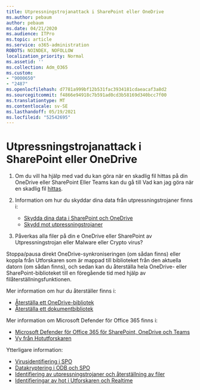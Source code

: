 ```yaml
---
title: Utpressningstrojanattack i SharePoint eller OneDrive
ms.author: pebaum
author: pebaum
ms.date: 04/21/2020
ms.audience: ITPro
ms.topic: article
ms.service: o365-administration
ROBOTS: NOINDEX, NOFOLLOW
localization_priority: Normal
ms.assetid: ''
ms.collection: Adm_O365
ms.custom:
- "9000650"
- "2487"
ms.openlocfilehash: d7781a999bf12b531fac3934181cdaeacaf3a8d2
ms.sourcegitcommit: f4866e94918c7b591ad0cd3b58169d340bcc7f00
ms.translationtype: MT
ms.contentlocale: sv-SE
ms.lasthandoff: 05/19/2021
ms.locfileid: "52542695"
---
```

# <a name="ransomware-attack-in-sharepoint-or-onedrive"></a>Utpressningstrojanattack i SharePoint eller OneDrive

1.  Om du vill ha hjälp med vad du kan göra när en skadlig fil hittas på din OneDrive eller SharePoint Eller Teams kan du gå till Vad kan jag göra när en skadlig fil [hittas](https://support.office.com/en-ie/article/what-to-do-when-a-malicious-file-is-found-in-sharepoint-online-onedrive-or-microsoft-teams-01e902ad-a903-4e0f-b093-1e1ac0c37ad2).
2. Information om hur du skyddar dina data från utpressningstrojaner finns i:
    - [Skydda dina data i SharePoint och OneDrive](/sharepoint/safeguarding-your-data) 
    - [Skydd mot utpressningstrojaner](/windows/security/threat-protection/intelligence/ransomware-malware)    

3.  Påverkas alla filer på din e OneDrive eller SharePoint av Utpressningstrojan eller Malware eller Crypto virus? 

Stoppa/pausa direkt OneDrive-synkroniseringen (om sådan finns) eller koppla från Utforskaren som är mappad till biblioteket från den aktuella datorn (om sådan finns), och sedan kan du återställa hela OneDrive- eller SharePoint-biblioteket till en föregående tid med hjälp av filåterställningsfunktionen. 

Mer information om hur du återställer finns i:

- [Återställa ett OneDrive-bibliotek](https://support.office.com/article/restore-your-onedrive-fa231298-759d-41cf-bcd0-25ac53eb8a150)
- [Återställa ett dokumentbibliotek](https://support.office.com/article/restore-a-document-library-317791c3-8bd0-4dfd-8254-3ca90883d39a)

Mer information om Microsoft Defender för Office 365 finns i:
- [Microsoft Defender för Office 365 för SharePoint, OneDrive och Teams](/microsoft-365/security/office-365-security/atp-for-spo-odb-and-teams)
- [Vy från Hotutforskaren](/microsoft-365/security/office-365-security/threat-explorer-views)

Ytterligare information:

- [Virusidentifiering i SPO](/microsoft-365/security/office-365-security/virus-detection-in-spo)</br>
- [Datakryptering i ODB och SPO](/microsoft-365/compliance/data-encryption-in-odb-and-spo)</br>
- [Identifiering av utpressningstrojaner och återställning av filer](https://support.office.com/article/Ransomware-detection-and-recovering-your-files-0d90ec50-6bfd-40f4-acc7-b8c12c73637f)</br>
- [Identifieringar av hot i Utforskaren och Realtime](/microsoft-365/security/office-365-security/threat-explorer-views)